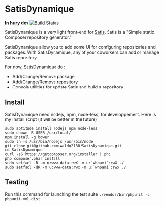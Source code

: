SatisDynamique
==============

**In hury dev** [![Build Status](https://travis-ci.org/waldo2188/SatisDynamique.svg?branch=master)](https://travis-ci.org/waldo2188/SatisDynamique)

SatisDynamique is a very light front-end for [Satis](https://github.com/composer/satis).
Satis is a "Simple static Composer repository generator."

SatisDynamique allow you to add some UI for configuring repositories and packages.
With SatisDynamique, any of your coworkers can add or manage Satis repository.

For now, SatisDynamique do :
- Add/Change/Remove package
- Add/Change/Remove repository
- Console utilities for update Satis and build a repository



Install
-------
SatisDynamique need nodejs, npm, node-less, for developpement.
Here is my install script (it will be better in the future)
```
sudo aptitude install nodejs npm node-less
sudo chown -R USER /usr/local/
npm install -g bower
sudo ln -s /usr/bin/nodejs /usr/bin/node
git clone git@github.com:waldo2188/SatisDynamique.git
cd SatisDynamique
curl -sS https://getcomposer.org/installer | php
php composer.phar install
sudo setfacl -R -m u:www-data:rwX -m u:`whoami`:rwX ./
sudo setfacl -dR -m u:www-data:rwx -m u:`whoami`:rwx ./
```

Testing
-------
Run this command for launching the test suite
```./vendor/bin/phpunit -c phpunit.xml.dist```

